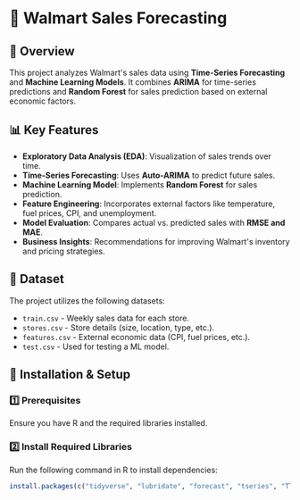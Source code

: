 # 🛒 Walmart Sales Forecasting

## 📖 Overview
This project analyzes Walmart's sales data using **Time-Series Forecasting** and **Machine Learning Models**. It combines **ARIMA** for time-series predictions and **Random Forest** for sales prediction based on external economic factors.

## 📊 Key Features
- **Exploratory Data Analysis (EDA)**: Visualization of sales trends over time.
- **Time-Series Forecasting**: Uses **Auto-ARIMA** to predict future sales.
- **Machine Learning Model**: Implements **Random Forest** for sales prediction.
- **Feature Engineering**: Incorporates external factors like temperature, fuel prices, CPI, and unemployment.
- **Model Evaluation**: Compares actual vs. predicted sales with **RMSE and MAE**.
- **Business Insights**: Recommendations for improving Walmart's inventory and pricing strategies.

## 📁 Dataset
The project utilizes the following datasets:
- `train.csv` - Weekly sales data for each store.
- `stores.csv` - Store details (size, location, type, etc.).
- `features.csv` - External economic data (CPI, fuel prices, etc.).
- `test.csv` - Used for testing a ML model.

## 🚀 Installation & Setup
### 1️⃣ Prerequisites
Ensure you have R and the required libraries installed.

### 2️⃣ Install Required Libraries
Run the following command in R to install dependencies:
```r
install.packages(c("tidyverse", "lubridate", "forecast", "tseries", "TTR", "randomForest", "caret", "ggplot2", "gridExtra"))

